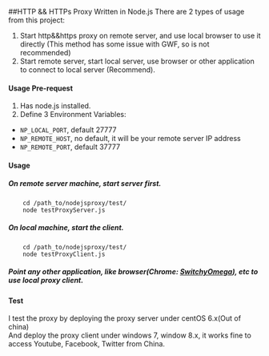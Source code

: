 ##HTTP && HTTPs Proxy Written in Node.js
There are 2 types of usage from this project:<br>

1. Start http&&https proxy on remote server, and use local browser to use it directly (This method has some issue with GWF, so is not recommended)<br>
2. Start remote server, start local server, use browser or other application to connect to local server (Recommend).<br>

#### Usage Pre-request

1. Has node.js installed.<br>
2. Define 3 Environment Variables:
  * `NP_LOCAL_PORT`, default 27777
  * `NP_REMOTE_HOST`, no default, it will be your remote server IP address
  * `NP_REMOTE_PORT`, default 37777

#### Usage
##### On remote server machine, start server first.
        cd /path_to/nodejsproxy/test/
        node testProxyServer.js
##### On local machine, start the client.
        cd /path_to/nodejsproxy/test/
        node testProxyClient.js
##### Point any other application, like browser(Chrome: [SwitchyOmega](https://chrome.google.com/webstore/detail/proxy-switchyomega/padekgcemlokbadohgkifijomclgjgif?hl=en)), etc to use local proxy client.

#### Test
I test the proxy by deploying the proxy server under centOS 6.x(Out of china)<br>
And deploy the proxy client under windows 7, window 8.x, it works fine to access Youtube, Facebook, Twitter from China.<br>